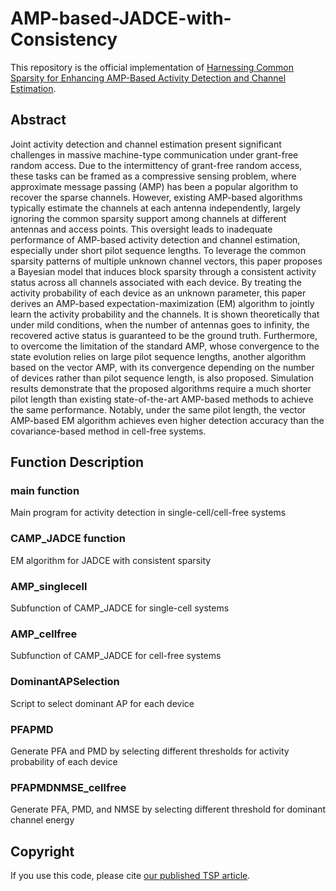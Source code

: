 # AMP-based-JADCE-with-Consistency

This repository is the official implementation of [Harnessing Common Sparsity for Enhancing AMP-Based Activity Detection and Channel Estimation](https://ieeexplore.ieee.org/document/11075531).

## Abstract
Joint activity detection and channel estimation present significant challenges in massive machine-type communication under grant-free random access. Due to the intermittency of grant-free random access, these tasks can be framed as a compressive sensing problem, where approximate message passing (AMP) has been a popular algorithm to recover the sparse channels. However, existing AMP-based algorithms typically estimate the channels at each antenna independently, largely ignoring the common sparsity support among channels at different antennas and access points. This oversight leads to inadequate performance of AMP-based activity detection and channel estimation, especially under short pilot sequence lengths. To leverage the common sparsity patterns of multiple unknown channel vectors, this paper proposes a Bayesian model that induces block sparsity through a consistent activity status across all channels associated with each device. By treating the activity probability of each device as an unknown parameter, this paper derives an AMP-based expectation-maximization (EM) algorithm to jointly learn the activity probability and the channels. It is shown theoretically that under mild conditions, when the number of antennas goes to infinity, the recovered active status is guaranteed to be the ground truth. Furthermore, to overcome the limitation of the standard AMP, whose convergence to the state evolution relies on large pilot sequence lengths, another algorithm based on the vector AMP, with its convergence depending on the number of devices rather than pilot sequence length, is also proposed. Simulation results demonstrate that the proposed algorithms require a much shorter pilot length than existing state-of-the-art AMP-based methods to achieve the same performance. Notably, under the same pilot length, the vector AMP-based EM algorithm achieves even higher detection accuracy than the covariance-based method in cell-free systems.

## Function Description
### main function
Main program for activity detection in single-cell/cell-free systems

### CAMP_JADCE function
EM algorithm for JADCE with consistent sparsity

### AMP_singlecell
Subfunction of CAMP_JADCE for single-cell systems

### AMP_cellfree
Subfunction of CAMP_JADCE for cell-free systems

### DominantAPSelection
Script to select dominant AP for each device

### PFAPMD
Generate PFA and PMD by selecting different thresholds for activity probability of each device

### PFAPMDNMSE_cellfree
Generate PFA, PMD, and NMSE by selecting different threshold for dominant channel energy

## Copyright
If you use this code, please cite [our published TSP article](https://ieeexplore.ieee.org/document/11075531).